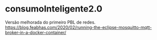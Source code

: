 # consumoInteligente2.0
 Versão melhorada do primeiro PBL de redes.
https://blog.feabhas.com/2020/02/running-the-eclipse-mosquitto-mqtt-broker-in-a-docker-container/
